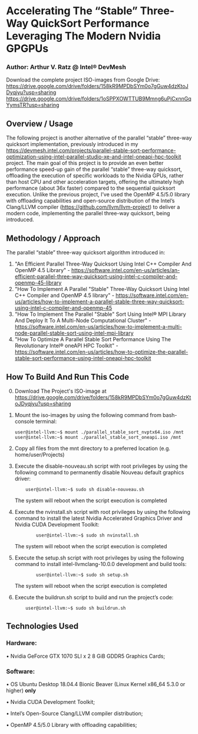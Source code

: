# Accelerating The “Stable” Three-Way QuickSort Performance Leveraging The Modern Nvidia GPGPUs

### Author: Arthur V. Ratz @ Intel® DevMesh

Download the complete project ISO-images from Google Drive: https://drive.google.com/drive/folders/158kR9MPDbSYm0o7gGuw4dzKtoJDyqjyu?usp=sharing https://drive.google.com/drive/folders/1oSPPXOWTTUB9Mmng6uPjCxnnGqYymsTR?usp=sharing

## Overview / Usage
The following project is another alternative of the parallel “stable” three-way quicksort implementation, previously introduced in my https://devmesh.intel.com/projects/parallel-stable-sort-performance-optimization-using-intel-parallel-studio-xe-and-intel-oneapi-hpc-toolkit project. The main goal of this project is to provide an even better performance speed-up gain of the parallel “stable” three-way quicksort, offloading the execution of specific workloads to the Nvidia GPUs, rather than host CPU and other acceleration targets, offering the ultimately high performance (about 36x faster) compared to the sequential quicksort execution. Unlike the previous project, I’ve used the OpenMP 4.5/5.0 library with offloading capabilities and open-source distribution of the Intel’s Clang/LLVM compiler (https://github.com/llvm/llvm-project) to deliver a modern code, implementing the parallel three-way quicksort, being introduced.

## Methodology / Approach
The parallel “stable” three-way quicksort algorithm introduced in:
1.	"An Efficient Parallel Three-Way Quicksort Using Intel C++ Compiler And OpenMP 4.5 Library" - https://software.intel.com/en-us/articles/an-efficient-parallel-three-way-quicksort-using-intel-c-compiler-and-openmp-45-library
2.	"How To Implement A Parallel "Stable" Three-Way Quicksort Using Intel C++ Compiler and OpenMP 4.5 library" - https://software.intel.com/en-us/articles/how-to-implement-a-parallel-stable-three-way-quicksort-using-intel-c-compiler-and-openmp-45
3.	"How To Implement The Parallel "Stable" Sort Using Intel® MPI Library And Deploy It To A Multi-Node Computational Cluster" - https://software.intel.com/en-us/articles/how-to-implement-a-multi-node-parallel-stable-sort-using-intel-mpi-library
4.	"How To Optimize A Parallel Stable Sort Performance Using The Revolutionary Intel® oneAPI HPC Toolkit" - https://software.intel.com/en-us/articles/how-to-optimize-the-parallel-stable-sort-performance-using-intel-oneapi-hpc-toolkit

## How To Build And Run This Code

0. Download The Project's ISO-image at https://drive.google.com/drive/folders/158kR9MPDbSYm0o7gGuw4dzKtoJDyqjyu?usp=sharing

1.	Mount the iso-images by using the following command from bash-console terminal:

		user@intel-llvm:~$ mount ./parallel_stable_sort_nvptx64.iso /mnt
		user@intel-llvm:~$ mount ./parallel_stable_sort_oneapi.iso /mnt

2.	Copy all files from the mnt directory to a preferred location (e.g. home/user/Projects)

3.	Execute the disable-nouveau.sh script with root privileges by using the following command to permanently disable Nouveau default graphics driver:

	        user@intel-llvm:~$ sudo sh disable-nouveau.sh

	The system will reboot when the script execution is completed

4.	Execute the nvinstall.sh script with root privileges by using the following command to install the latest Nvidia Accelerated Graphics Driver and Nvidia CUDA Development Toolkit:
	
      	        user@intel-llvm:~$ sudo sh nvinstall.sh

	The system will reboot when the script execution is completed
	
5.	Execute the setup.sh script with root privileges by using the following command to install intel-llvmclang-10.0.0 development and build tools:

                user@intel-llvm:~$ sudo sh setup.sh

       The system will reboot when the script execution is completed

6.	Execute the buildrun.sh script to build and run the project’s code:
	
  	        user@intel-llvm:~$ sudo sh buildrun.sh

## Technologies Used
### Hardware:
•	Nvidia GeForce GTX 1070 SLI x 2 8 GiB GDDR5 Graphics Cards;
### Software:
•   OS Ubuntu Desktop 18.04.4 Bionic Beaver (Linux Kernel x86_64 5.3.0 or higher) **only**

•	Nvidia CUDA Development Toolkit;

•	Intel’s Open-Source Clang/LLVM compiler distribution;

•	OpenMP 4.5/5.0 Library with offloading capabilities;
